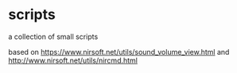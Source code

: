 # scripts
a collection of small scripts


based on https://www.nirsoft.net/utils/sound_volume_view.html and http://www.nirsoft.net/utils/nircmd.html

